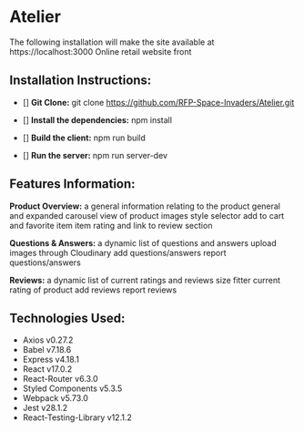 # Atelier        
The following installation will make the site available at https://localhost:3000
Online retail website front

## Installation Instructions:

- [] **Git Clone:** git clone https://github.com/RFP-Space-Invaders/Atelier.git

- [] **Install the dependencies:**
npm install

- [] **Build the client:**
npm run build

- [] **Run the server:**
npm run server-dev


## Features Information:

**Product Overview:** a general information relating to the product
general and expanded carousel view of product images
style selector
add to cart and favorite item
item rating and link to review section

**Questions & Answers:** a dynamic list of questions and answers
upload images through Cloudinary
add questions/answers
report questions/answers


**Reviews:** a dynamic list of current ratings and reviews
size fitter
current rating of product
add reviews
report reviews

## Technologies Used:

- Axios v0.27.2
- Babel v7.18.6
- Express v4.18.1
- React v17.0.2
- React-Router v6.3.0
- Styled Components v5.3.5
- Webpack v5.73.0
- Jest v28.1.2
- React-Testing-Library v12.1.2
